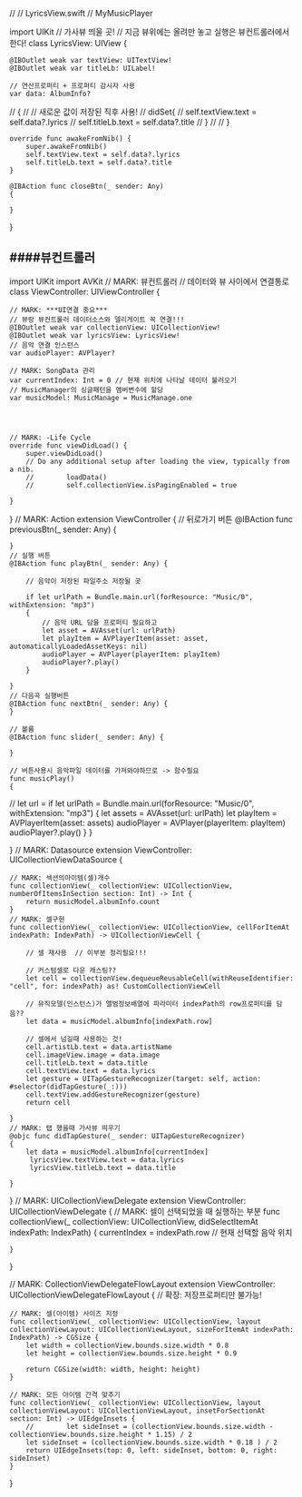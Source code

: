 //
//  LyricsView.swift
//  MyMusicPlayer


import UIKit
// 가사뷰 띄울 곳!
// 지금 뷰위에는 올려만 놓고 실행은 뷰컨트롤러에서 한다!
class LyricsView: UIView
{
    
    @IBOutlet weak var textView: UITextView!
    @IBOutlet weak var titleLb: UILabel!
    
    // 연산프로퍼티 + 프로퍼티 감시자 사용
    var data: AlbumInfo? 
//    {
//        // 새로운 값이 저장된 직후 사용!
//        didSet{
//            self.textView.text = self.data?.lyrics
//            self.titleLb.text = self.data?.title
//        }
//
//    }
    
    override func awakeFromNib() {
        super.awakeFromNib()
        self.textView.text = self.data?.lyrics
        self.titleLb.text = self.data?.title
    }
    
    @IBAction func closeBtn(_ sender: Any)
    {
        
    }
    
}

####뷰컨트롤러
--

import UIKit
import AVKit
// MARK: 뷰컨트롤러
// 데이터와 뷰 사이에서 연결통로
class ViewController: UIViewController {
    
    // MARK: ***UI연결 중요***
    // 뷰랑 뷰컨트롤러 데이터소스와 델리게이트 꼭 연결!!!
    @IBOutlet weak var collectionView: UICollectionView!
    @IBOutlet weak var lyricsView: LyricsView!
    // 음악 연결 인스턴스
    var audioPlayer: AVPlayer?
   
    // MARK: SongData 관리
    var currentIndex: Int = 0 // 현재 위치에 나타날 데이터 불러오기
    // MusicManager의 싱글패턴을 멤버변수에 할당
    var musicModel: MusicManage = MusicManage.one
    
   
   
    
    // MARK: -Life Cycle
    override func viewDidLoad() {
        super.viewDidLoad()
        // Do any additional setup after loading the view, typically from a nib.
        //        loadData()
        //        self.collectionView.isPagingEnabled = true
        
    }
    
    
}
// MARK: Action
extension ViewController
{
    // 뒤로가기 버튼
    @IBAction func previousBtn(_ sender: Any) {
        
    }
    // 실행 버튼
    @IBAction func playBtn(_ sender: Any) {
        
        // 음악이 저장된 파일주소 저장될 곳
        
        if let urlPath = Bundle.main.url(forResource: "Music/0", withExtension: "mp3")
        {
            // 음악 URL 담을 프로퍼티 필요하고
            let asset = AVAsset(url: urlPath)
            let playItem = AVPlayerItem(asset: asset, automaticallyLoadedAssetKeys: nil)
            audioPlayer = AVPlayer(playerItem: playItem)
            audioPlayer?.play()
        }
        
    }
    // 다음곡 실행버튼
    @IBAction func nextBtn(_ sender: Any) {
    }
    
    // 볼륨
    @IBAction func slider(_ sender: Any) {
        
    }
    
    // 버튼사용시 음악파일 데이터를 가져와야하므로 -> 함수필요
    func musicPlay()
    {
//        let url = 
        if let urlPath = Bundle.main.url(forResource: "Music/0", withExtension: "mp3")
        {
            let assets = AVAsset(url: urlPath)
            let playItem = AVPlayerItem(asset: assets)
            audioPlayer = AVPlayer(playerItem: playItem)
            audioPlayer?.play()
        }
    }
    
}
// MARK: Datasource
extension ViewController: UICollectionViewDataSource
{
    
    // MARK: 섹션의아이템(셀)개수
    func collectionView(_ collectionView: UICollectionView, numberOfItemsInSection section: Int) -> Int {
        return musicModel.albumInfo.count
    }
    // MARK: 셀구현
    func collectionView(_ collectionView: UICollectionView, cellForItemAt indexPath: IndexPath) -> UICollectionViewCell {
        
        // 셀 재사용  // 이부분 정리필요!!!
        
        // 커스텀셀로 다운 캐스팅??
        let cell = collectionView.dequeueReusableCell(withReuseIdentifier: "cell", for: indexPath) as! CustomCollectionViewCell
        
        // 뮤직모델(인스턴스)가 앨범정보배열에 파라미터 indexPath의 row프로퍼티를 담음??
        let data = musicModel.albumInfo[indexPath.row]

        // 셀에서 넘길때 사용하는 것!
        cell.artistLb.text = data.artistName
        cell.imageView.image = data.image
        cell.titleLb.text = data.title
        cell.textView.text = data.lyrics
        let gesture = UITapGestureRecognizer(target: self, action: #selector(didTapGesture(_:)))
        cell.textView.addGestureRecognizer(gesture)
        return cell
        
    }
    // MARK: 탭 했을때 가사뷰 띄우기
    @objc func didTapGesture(_ sender: UITapGestureRecognizer)
    {
        let data = musicModel.albumInfo[currentIndex]
         lyricsView.textView.text = data.lyrics
         lyricsView.titleLb.text = data.title
       
    }
}
// MARK: UICollectionViewDelegate
extension ViewController: UICollectionViewDelegate
{
    // MARK: 셀이 선택되었을 때 실행하는 부분
    func collectionView(_ collectionView: UICollectionView, didSelectItemAt indexPath: IndexPath) {
        currentIndex = indexPath.row // 현재 선택할 음악 위치
        
    }
}

// MARK: CollectionViewDelegateFlowLayout
extension ViewController: UICollectionViewDelegateFlowLayout
{
    // 확장: 저장프로퍼티만 불가능!
    
    // MARK: 셀(아이템) 사이즈 지정
    func collectionView(_ collectionView: UICollectionView, layout collectionViewLayout: UICollectionViewLayout, sizeForItemAt indexPath: IndexPath) -> CGSize {
        let width = collectionView.bounds.size.width * 0.8
        let height = collectionView.bounds.size.height * 0.9
        
        return CGSize(width: width, height: height)
    }
    
    // MARK: 모든 아이템 간격 맞추기
    func collectionView(_ collectionView: UICollectionView, layout collectionViewLayout: UICollectionViewLayout, insetForSectionAt section: Int) -> UIEdgeInsets {
        //        let sideInset = (collectionView.bounds.size.width - collectionView.bounds.size.height * 1.15) / 2
        let sideInset = (collectionView.bounds.size.width * 0.18 ) / 2
        return UIEdgeInsets(top: 0, left: sideInset, bottom: 0, right: sideInset)
    }
}




